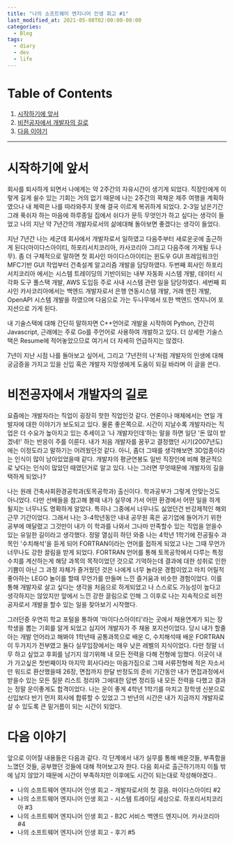 ```yaml
---
title: "나의 소프트웨어 엔지니어 인생 회고 #1"
last_modified_at: 2021-05-08T02:00:00-00:00
categories:
  - Blog
tags:
  - diary
  - dev
  - life
---
```


# Table of Contents
1. [시작하기에 앞서](#시작하기에-앞서)
1. [비전공자에서 개발자의 길로](#비전공자에서-개발자의-길로)
1. [다음 이야기](#다음-이야기)


---


# 시작하기에 앞서

회사를 퇴사하게 되면서 나에게는 약 2주간의 자유시간이 생기게 되었다. 직장인에게 이렇게 길게 쉴수 있는 기회는 거의 없기 때문에 나는 2주간의 꽉채운 제주 여행을 계획하였으나 내 체력은 나를 따라와주지 못해 결국 이르게 복귀하게 되었다. 2-3일 남은기간 그래 푹쉬자 하는 마음에 하루종일 집에서 쉬다가 문득 무엇인가 하고 싶다는 생각이 들었고 나의 지난 약 7년간의 개발자로서의 삶에대해 돌아보면 좋겠다는 생각이 들었다.

지난 7년간 나는 세군데 회사에서 개발자로서 일하였고 다음주부터 새로운곳에 출근하게 된다(마이다스아이티, 하포리서치코리아, 카사코리아 그리고 다음주에 가게될 두나무). 좀 더 구체적으로 말하면 첫 회사인 마이다스아이티는 윈도우 GUI 프레임워크인 MFC기반 GUI 작업부터 건축설계 알고리즘 개발을 담당하였다. 두번째 회사인 하포리서치코리아 에서는 시스템 트레이딩의 기반이되는 내부 자동화 시스템 개발, 데이터 시각화 도구 풀스택 개발, AWS 도입등 주로 사내 시스템 관련 일을 담당하였다. 세번째 회사인 카사코리아에서는 백엔드 개발자로서 은행 연동시스템 개발, 거래 엔진 개발, OpenAPI 시스템 개발을 하였으며 다음으로 가는 두나무에서 또한 백엔드 엔지니어 포지션으로 가게 된다.

내 기술스택에 대해 간단히 말하자면 C++언어로 개발을 시작하여 Python, 간간히 Javascript, 근래에는 주로 Go를 주언어로 사용하여 개발하고 있다. 더 상세한 기술스택은 Resume에 적어놓았으므로 여기서 더 자세히 언급하지는 않겠다.

7년이 지난 시점 나를 돌아보고 싶어서, 그리고 '7년전의 나'처럼 개발자의 인생에 대해 궁금증을 가지고 있을 신입 혹은 개발자 지망생에게 도움이 되길 바라며 이 글을 쓴다.


# 비전공자에서 개발자의 길로

요즘에는 개발자라는 직업이 굉장히 핫한 직업인것 같다. 언론이나 매체에서는 연일 개발자에 대한 이야기가 보도되고 있다. 물론 좋은쪽으로. 시간이 지날수록 개발자라는 직업은 더 수요가 높아지고 있는 추세이고 '나 개발자인데'하는 말을 하면 일단 '돈 많이 받겠네!' 하는 반응이 주를 이룬다. 내가 처음 개발자를 꿈꾸고 결정했던 시기(2007년도)에는 이정도라고 말하기는 어려웠던것 같다. 아니, 좀더 그때를 생각해보면 3D업종이라는 인식이 많이 남아있었을때 같다. 개발자의 평균연봉도 일반 직장인에 비해 평균적으로 낮다는 인식이 많았던 때였던거로 알고 있다. 나는 그러면 무엇때문에 개발자의 길을 택하게 되었나?

나는 원래 건축사회환경공학과(토목공학과) 출신이다. 학과공부가 그렇게 안맞는것도 아니었다. 다만 선배들을 참고해 볼때 내가 실무에 가서 어떤 환경에서 어떤 일을 하게 될지는 너무나도 명확하게 알았다. 특히나 그중에서 너무나도 싫었던건 반강제적인 해외 근무 기간이었다. 그래서 나는 3-4학년동안 내내 공무원 혹은 공기업에 들어가기 위한 공부에 매달렸고 그것만이 내가 이 학과를 나와서 그나마 만족할수 있는 직업을 얻을수 있는 유일한 길이라고 생각했다. 정말 열심히 하던 와중 나는 4학년 1학기에 전공필수 과목인 '수치해석'을 듣게 되어 FORTRAN이라는 언어를 접하게 되었고 나는 그때 무언가 너무나도 강한 끌림을 받게 되었다. FORTRAN 언어를 통해 토목공학에서 다루는 특정 수치를 계산하는게 해당 과목의 목적이었던 것으로 기억하는데 결과에 대한 성취로 인한 기쁨이 아닌 그 과정 자체가 즐거웠던 것은 나에게 너무 놀라운 경험이었고 마치 어릴적 좋아하는 LEGO 놀이를 할때 무언가를 만들며 느낀 즐거움과 비슷한 경험이었다. 이를 통해 개발자로 살고 싶다는 생각을 처음으로 하게되었고 나 스스로도 가능성이 높다고 생각하지는 않았지만 앞에서 느낀 강한 끌림으로 인해 그 이후로 나는 지속적으로 비전공자로서 개발을 할수 있는 일을 찾아보기 시작했다.

그러던중 우연히 학교 포털을 통하여 '마이다스아이티'라는 곳에서 채용연계가 되는 장학생을 뽑는 기회를 알게 되었고 심지어 개발자가 주 채용 포지션이었다. 당시 내가 할줄 아는 개발 언어라고 해봐야 1학년때 공통과목으로 배운 C, 수치해석때 배운 FORTRAN 이 두가지가 전부였고 둘다 실무입장에서는 매우 낮은 레벨의 지식이었다. 다만 정말 너무 하고 싶었고 후회를 남기지 않기위해 내 모든 전력을 다해 전형에 임했다. 이곳이 내가 가고싶은 첫번째이자 마지막 회사다라는 마음가짐으로 그때 서류전형에 적은 자소서만 워드로 환산했을때 26장, 면접까지 한달 반정도의 준비 기간동안 내가 면접과정에서 받을수 있는 모든 질문 리스트 정리와 그에대한 답변 정리등 내 모든 전력을 다했고 결과는 정말 운이좋게도 합격이었다. 나는 운이 좋게 4학년 1학기를 마치고 장학생 신분으로 신입보다 반기 먼저 회사에 합류할 수 있었고 그 반년의 시간은 내가 지금까지 개발자로 살 수 있도록 큰 밑거름이 되는 시간이 되었다.


# 다음 이야기

앞으로 이어질 내용들은 다음과 같다. 각 단계에서 내가 실무를 통해 배운것들, 부족함을 느꼈던 것들, 공부했던 것들에 대해 적어보고자 한다.
다음 회사로 출근하기까지 이틀 밖에 남지 않았기 때문에 시간이 부족하지만 이후에도 시간이 되는대로 작성해야겠다..

- 나의 소프트웨어 엔지니어 인생 회고 - 개발자로서의 첫 걸음. 마이다스아이티 #2
- 나의 소프트웨어 엔지니어 인생 회고 - 시스템 트레이딩 세상으로. 하포리서치코리아 #3
- 나의 소프트웨어 엔지니어 인생 회고 - B2C 서비스 백엔드 엔지니어. 카사코리아 #4
- 나의 소프트웨어 엔지니어 인생 회고 - 후기 #5